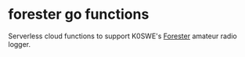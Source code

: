 # forester go functions

Serverless cloud functions to support K0SWE's [Forester](https://github.com/k0swe/forester) amateur
radio logger.
